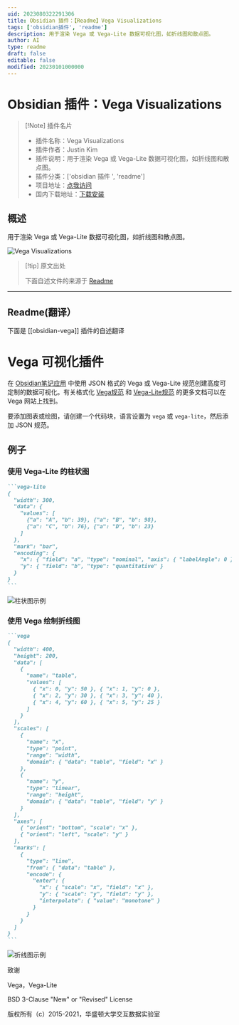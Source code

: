 ```yaml
---
uid: 2023080322291306
title: Obsidian 插件：【Readme】Vega Visualizations
tags: ['obsidian插件', 'readme']
description: 用于渲染 Vega 或 Vega-Lite 数据可视化图，如折线图和散点图。
author: AI
type: readme
draft: false
editable: false
modified: 20230101000000
---
```


# Obsidian 插件：Vega Visualizations

> [!Note] 插件名片
> - 插件名称：Vega Visualizations
> - 插件作者：Justin Kim
> - 插件说明：用于渲染 Vega 或 Vega-Lite 数据可视化图，如折线图和散点图。
> - 插件分类：['obsidian 插件 ', 'readme']
> - 项目地址：[点我访问](https://github.com/Some-Regular-Person/obsidian-vega)
> - 国内下载地址：[下载安装](https://pkmer.cn/products/plugin/pluginMarket/?obsidian-vega)

## 概述

用于渲染 Vega 或 Vega-Lite 数据可视化图，如折线图和散点图。

![Vega Visualizations](https://cdn.pkmer.cn/covers/obsidian-vega.png!pkmer)

> [!tip] 原文出处
>
>下面自述文件的来源于 [Readme](https://ghproxy.net/https://raw.githubusercontent.com/Justin-J-K/obsidian-vega/master/README.md)
>

---

## Readme(翻译）

下面是 [[obsidian-vega]] 插件的自述翻译

# Vega 可视化插件

在 [Obsidian笔记应用](https://obsidian.md) 中使用 JSON 格式的 Vega 或 Vega-Lite 规范创建高度可定制的数据可视化。有关格式化 [Vega规范](https://vega.github.io/vega/docs/) 和 [Vega-Lite规范](https://vega.github.io/vega-lite/docs/) 的更多文档可以在 Vega 网站上找到。

要添加图表或绘图，请创建一个代码块，语言设置为 `vega` 或 `vega-lite`，然后添加 JSON 规范。

## 例子

### 使用 Vega-Lite 的柱状图

~~~markdown
```vega-lite
{
  "width": 300,
  "data": {
    "values": [
      {"a": "A", "b": 39}, {"a": "B", "b": 98},
      {"a": "C", "b": 76}, {"a": "D", "b": 23}
    ]
  },
  "mark": "bar",
  "encoding": {
    "x": { "field": "a", "type": "nominal", "axis": { "labelAngle": 0 } },
    "y": { "field": "b", "type": "quantitative" }
  }
}
```
~~~

![柱状图示例](assets/example1.png)

### 使用 Vega 绘制折线图

~~~markdown
```vega
{
  "width": 400,
  "height": 200,
  "data": [
    {
      "name": "table",
      "values": [
        { "x": 0, "y": 50 }, { "x": 1, "y": 0 },
        { "x": 2, "y": 30 }, { "x": 3, "y": 40 },
        { "x": 4, "y": 60 }, { "x": 5, "y": 25 }
      ]
    }
  ],
  "scales": [
    {
      "name": "x",
      "type": "point",
      "range": "width",
      "domain": { "data": "table", "field": "x" }
    },
    {
      "name": "y",
      "type": "linear",
      "range": "height",
      "domain": { "data": "table", "field": "y" }
    }
  ],
  "axes": [
    { "orient": "bottom", "scale": "x" },
    { "orient": "left", "scale": "y" }
  ],
  "marks": [
    {
      "type": "line",
      "from": { "data": "table" },
      "encode": {
        "enter": {
          "x": { "scale": "x", "field": "x" },
          "y": { "scale": "y", "field": "y" },
          "interpolate": { "value": "monotone" }
        }
      }
    }
  ]
}
```
~~~

![折线图示例](assets/example2.png)

致谢

Vega，Vega-Lite

BSD 3-Clause "New" or "Revised" License

版权所有（c）2015-2021，华盛顿大学交互数据实验室

